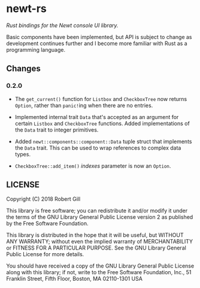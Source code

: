 # newt-rs

_Rust bindings for the Newt console UI library._

Basic components have been implemented, but API is subject to change as
development continues further and I become more familiar with Rust as
a programming language.


## Changes

### 0.2.0

* The ``get_current()`` function for ``Listbox`` and ``CheckboxTree`` now
  returns ``Option``, rather than ``panic!``ing when there are no entries.

* Implemented internal trait ``Data`` that's accepted as an argument for
  certain ``Listbox`` and ``CheckboxTree`` functions. Added implementations of
  the ``Data`` trait to integer primitives.

* Added ``newt::components::component::Data`` tuple struct that implements the
  ``Data`` trait. This can be used to wrap references to complex data types.

* ``CheckboxTree::add_item()`` _indexes_ parameter is now an ``Option``.


## LICENSE

Copyright (C) 2018  Robert Gill

This library is free software; you can redistribute it and/or
modify it under the terms of the GNU Library General Public
License version 2 as published by the Free Software Foundation.

This library is distributed in the hope that it will be useful,
but WITHOUT ANY WARRANTY; without even the implied warranty of
MERCHANTABILITY or FITNESS FOR A PARTICULAR PURPOSE.  See the GNU
Library General Public License for more details.

You should have received a copy of the GNU Library General Public
License along with this library; if not, write to the Free Software
Foundation, Inc., 51 Franklin Street, Fifth Floor, Boston, MA  02110-1301  USA
